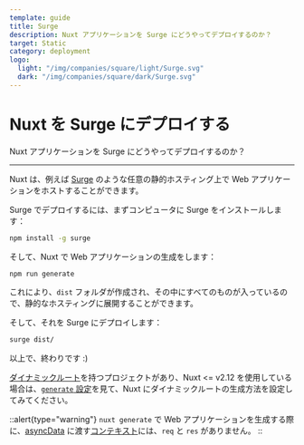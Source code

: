 ```yaml
---
template: guide
title: Surge
description: Nuxt アプリケーションを Surge にどうやってデプロイするのか？
target: Static
category: deployment
logo:
  light: "/img/companies/square/light/Surge.svg"
  dark: "/img/companies/square/dark/Surge.svg"
---
```

# Nuxt を Surge にデプロイする

Nuxt アプリケーションを Surge にどうやってデプロイするのか？

---

Nuxt は、例えば [Surge](https://surge.sh/) のような任意の静的ホスティング上で Web アプリケーションをホストすることができます。

Surge でデプロイするには、まずコンピュータに Surge をインストールします：

```bash
npm install -g surge
```

そして、Nuxt で Web アプリケーションの生成をします：

```bash
npm run generate
```

これにより、`dist` フォルダが作成され、その中にすべてのものが入っているので、静的なホスティングに展開することができます。

そして、それを Surge にデプロイします：

```bash
surge dist/
```

以上で、終わりです :)

[ダイナミックルート](/docs/directory-structure/pages#dynamic-pages)を持つプロジェクトがあり、Nuxt <= v2.12 を使用している場合は、[`generate` 設定](/docs/configuration-glossary/configuration-generate)を見て、Nuxt にダイナミックルートの生成方法を設定してみてください。

::alert{type="warning"}
`nuxt generate` で Web アプリケーションを生成する際に、[asyncData](/docs/features/data-fetching) に渡す[コンテキスト](/docs/internals-glossary/context)には、`req` と `res` がありません。
::
